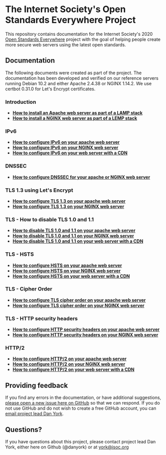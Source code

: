 # The Internet Society's Open Standards Everywhere Project

This repository contains documentation for the Internet Society's 2020 [Open Standards Everywhere](https://www.internetsociety.org/ose/) project with the goal of helping people create more secure web servers using the latest open standards.

## Documentation

The following documents were created as part of the project. The documentation has been developed and verified on our reference servers running Debian 10.2 and either Apache 2.4.38 or NGINX 1.14.2. We use certbot 0.31.0 for Let's Encrypt certificates.

### Introduction
* **[How to install an Apache web server as part of a LAMP stack](ose-web-lamp-stack.md)**
* **[How to install a NGINX web server as part of a LEMP stack](ose-web-lemp-stack.md)**

### IPv6
* **[How to configure IPv6 on your apache web server](ose-web-ipv6-apache.md)**
* **[How to configure IPv6 on your NGINX web server](ose-web-ipv6-nginx.md)**
* **[How to configure IPv6 on your web server with a CDN](ose-web-ipv6-cdns.md)**

### DNSSEC
* **[How to configure DNSSEC for your apache or NGINX web server](ose-web-dnssec-apache-nginx.md)**

### TLS 1.3 using Let's Encrypt
* **[How to configure TLS 1.3 on your apache web server](ose-web-tls-1-3-apache.md)**
* **[How to configure TLS 1.3 on your NGINX web server](ose-web-tls-1-3-nginx.md)**

### TLS - How to disable TLS 1.0 and 1.1

* **[How to disable TLS 1.0 and 1.1 on your apache web server](ose-web-tls-versions-apache.md)**
* **[How to disable TLS 1.0 and 1.1 on your NGINX web server](ose-web-tls-versions-nginx.md)**
* **[How to disable TLS 1.0 and 1.1 on your web server with a CDN](ose-web-tls-versions-cdns.md)**

### TLS - HSTS
* **[How to configure HSTS on your apache web server](ose-web-hsts-apache.md)**
* **[How to configure HSTS on your NGINX web server](ose-web-hsts-nginx.md)**
* **[How to configure HSTS on your web server with a CDN](ose-web-hsts-cdns.md)**

### TLS - Cipher Order
* **[How to configure TLS cipher order on your apache web server](ose-web-tls-cipher-order-apache.md)**
* **[How to configure TLS cipher order on your NGINX web server](ose-web-tls-cipher-order-nginx.md)**

### TLS - HTTP security headers
* **[How to configure HTTP security headers on your apache web server](ose-web-http-security-headers-apache.md)**
* **[How to configure HTTP security headers on your NGINX web server](ose-web-http-security-headers-nginx.md)**

### HTTP/2
* **[How to configure HTTP/2 on your apache web server](ose-web-http2-apache.md)**
* **[How to configure HTTP/2 on your NGINX web server](ose-web-http2-nginx.md)**
* **[How to configure HTTP/2 on your web server with a CDN](ose-web-http2-cdns.md)**


## Providing feedback

If you find any errors in the documentation, or have additional suggestions, [please open a new issue here on GitHub](https://github.com/InternetSociety/ose-documentation/issues) so that we can respond. If you do not use GitHub and do not wish to create a free GitHub account, you can [email project lead Dan York](mailto:york@isoc.org).

## Questions?

If you have questions about this project, please contact project lead Dan York, either here on Github (@danyork) or at [york@isoc.org](mailto:york@isoc.org)

